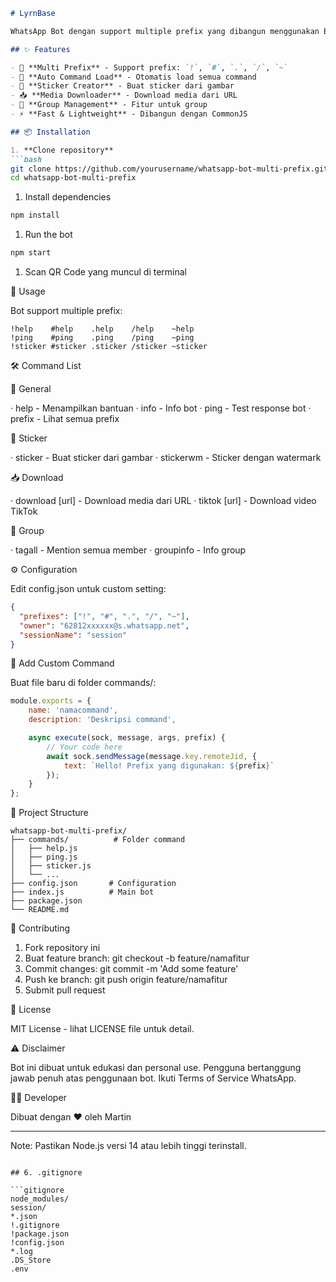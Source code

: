```markdown
# LyrnBase

WhatsApp Bot dengan support multiple prefix yang dibangun menggunakan Baileys dan CommonJS.

## ✨ Features

- 🔣 **Multi Prefix** - Support prefix: `!`, `#`, `.`, `/`, `~`
- 🚀 **Auto Command Load** - Otomatis load semua command
- 🎨 **Sticker Creator** - Buat sticker dari gambar
- 📥 **Media Downloader** - Download media dari URL
- 👥 **Group Management** - Fitur untuk group
- ⚡ **Fast & Lightweight** - Dibangun dengan CommonJS

## 📦 Installation

1. **Clone repository**
```bash
git clone https://github.com/yourusername/whatsapp-bot-multi-prefix.git
cd whatsapp-bot-multi-prefix
```

1. Install dependencies

```bash
npm install
```

1. Run the bot

```bash
npm start
```

1. Scan QR Code yang muncul di terminal

🔣 Usage

Bot support multiple prefix:

```
!help    #help    .help    /help    ~help
!ping    #ping    .ping    /ping    ~ping
!sticker #sticker .sticker /sticker ~sticker
```

🛠️ Command List

📝 General

· help - Menampilkan bantuan
· info - Info bot
· ping - Test response bot
· prefix - Lihat semua prefix

🎨 Sticker

· sticker - Buat sticker dari gambar
· stickerwm - Sticker dengan watermark

📥 Download

· download [url] - Download media dari URL
· tiktok [url] - Download video TikTok

📍 Group

· tagall - Mention semua member
· groupinfo - Info group

⚙️ Configuration

Edit config.json untuk custom setting:

```json
{
  "prefixes": ["!", "#", ".", "/", "~"],
  "owner": "62812xxxxxx@s.whatsapp.net",
  "sessionName": "session"
}
```

🎯 Add Custom Command

Buat file baru di folder commands/:

```javascript
module.exports = {
    name: 'namacommand',
    description: 'Deskripsi command',

    async execute(sock, message, args, prefix) {
        // Your code here
        await sock.sendMessage(message.key.remoteJid, { 
            text: `Hello! Prefix yang digunakan: ${prefix}` 
        });
    }
};
```

📁 Project Structure

```
whatsapp-bot-multi-prefix/
├── commands/          # Folder command
│   ├── help.js
│   ├── ping.js
│   ├── sticker.js
│   └── ...
├── config.json       # Configuration
├── index.js          # Main bot
├── package.json
└── README.md
```

🤝 Contributing

1. Fork repository ini
2. Buat feature branch: git checkout -b feature/namafitur
3. Commit changes: git commit -m 'Add some feature'
4. Push ke branch: git push origin feature/namafitur
5. Submit pull request

📝 License

MIT License - lihat LICENSE file untuk detail.

⚠️ Disclaimer

Bot ini dibuat untuk edukasi dan personal use. Pengguna bertanggung jawab penuh atas penggunaan bot. Ikuti Terms of Service WhatsApp.

👨‍💻 Developer

Dibuat dengan ❤️ oleh Martin

---

Note: Pastikan Node.js versi 14 atau lebih tinggi terinstall.

```

## 6. .gitignore

```gitignore
node_modules/
session/
*.json
!.gitignore
!package.json
!config.json
*.log
.DS_Store
.env
```